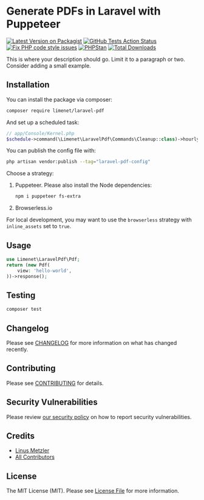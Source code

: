 # Generate PDFs in Laravel with Puppeteer

[![Latest Version on Packagist](https://img.shields.io/packagist/v/limenet/laravel-pdf.svg?style=flat-square)](https://packagist.org/packages/limenet/laravel-pdf)
[![GitHub Tests Action Status](https://github.com/limenet/laravel-pdf/actions/workflows/run-tests.yml/badge.svg)](https://github.com/limenet/laravel-pdf/actions/workflows/run-tests.yml)
[![Fix PHP code style issues](https://github.com/limenet/laravel-pdf/actions/workflows/fix-php-code-style-issues.yml/badge.svg)](https://github.com/limenet/laravel-pdf/actions/workflows/fix-php-code-style-issues.yml)
[![PHPStan](https://github.com/limenet/laravel-pdf/actions/workflows/phpstan.yml/badge.svg)](https://github.com/limenet/laravel-pdf/actions/workflows/phpstan.yml)
[![Total Downloads](https://img.shields.io/packagist/dt/limenet/laravel-pdf.svg?style=flat-square)](https://packagist.org/packages/limenet/laravel-pdf)

This is where your description should go. Limit it to a paragraph or two. Consider adding a small example.

## Installation

You can install the package via composer:

```bash
composer require limenet/laravel-pdf
```

And set up a scheduled task:

```php
// app/Console/Kernel.php
$schedule->command(\Limenet\LaravelPdf\Commands\Cleanup::class)->hourly();
```

You can publish the config file with:

```bash
php artisan vendor:publish --tag="laravel-pdf-config"
```

Choose a strategy:
1. Puppeteer. Please also install the Node dependencies:
    ```bash
    npm i puppeteer fs-extra
    ```
2. Browserless.io

For local development, you may want to use the `browserless` strategy with `inline_assets` set to `true`.

## Usage

```php
use Limenet\LaravelPdf\Pdf;
return (new Pdf(
    view: 'hello-world',
))->response();
```

## Testing

```bash
composer test
```

## Changelog

Please see [CHANGELOG](CHANGELOG.md) for more information on what has changed recently.

## Contributing

Please see [CONTRIBUTING](CONTRIBUTING.md) for details.

## Security Vulnerabilities

Please review [our security policy](../../security/policy) on how to report security vulnerabilities.

## Credits

- [Linus Metzler](https://github.com/limenet)
- [All Contributors](../../contributors)

## License

The MIT License (MIT). Please see [License File](LICENSE.md) for more information.
